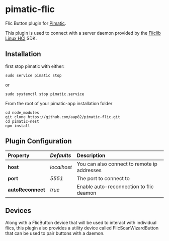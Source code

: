 # pimatic-flic

Flic Button plugin for <a href="https://pimatic.org">Pimatic</a>.

This plugin is used to connect with a server daemon provided by the <a href="https://github.com/50ButtonsEach/fliclib-linux-hci">Fliclib Linux HCI</a> SDK.
 
## Installation

first stop pimatic with either:

    sudo service pimatic stop
or

    sudo systemctl stop pimatic.service
    
From the root of your pimatic-app installation folder
    
    cd node_modules
    git clone https://github.com/aap82/pimatic-flic.git
    cd pimatic-nest
    npm install
    
## Plugin Configuration

|Property   | *Defaults* | Description 
|:----------|:-----------|:------------
|**host** | *localhost* | You can also connect to remote ip addresses
|**port** | *5551* | The port to connect to
|**autoReconnect**| *true* | Enable auto-reconnection to flic deamon



## Devices

Along with a FlicButton device that will be used to interact with individual flics, this plugin also
provides a utility device called FlicScanWizardButton that can be used to pair buttons with a daemon.








